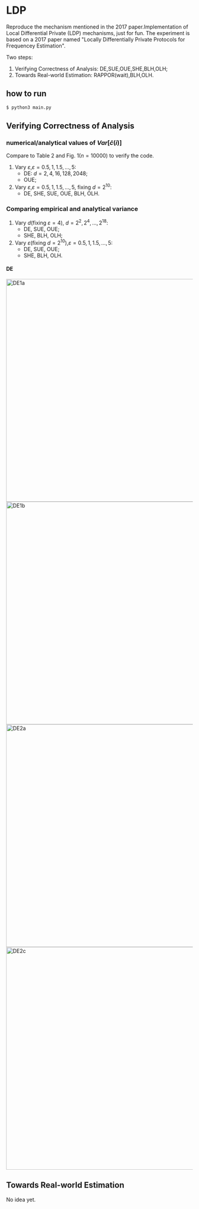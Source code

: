 # LDP
Reproduce the mechanism mentioned in the 2017 paper.Implementation of Local Differential Private (LDP) mechanisms, just for fun.
The experiment is based on a 2017 paper named "Locally Differentially Private Protocols for Frequencey Estimation".

Two steps:

1. Verifying Correctness of Analysis: DE,SUE,OUE,SHE,BLH,OLH;
2. Towards Real-world Estimation: RAPPOR(wait),BLH,OLH.


## how to run

```bash
$ python3 main.py
``` 

## Verifying Correctness of Analysis

### numerical/analytical values of $Var[\tilde{c}(i)]$

Compare to Table 2 and Fig. 1($n=10000$) to verify the code.
1. Vary $\varepsilon$,$\varepsilon=0.5,1,1.5,...,5$:
    - DE: $d=2,4,16,128,2048$;
    - OUE;
2. Vary $\varepsilon$,$\varepsilon=0.5,1,1.5,...,5$, fixing $d=2^{10}$:
    - DE, SHE, SUE, OUE, BLH, OLH.

### Comparing empirical and analytical variance

1. Vary $d$(fixing $\varepsilon=4$), $d=2^2,2^4,...,2^{18}$:
    - DE, SUE, OUE;
    - SHE, BLH, OLH;
2. Vary $\varepsilon$(fixing $d=2^{10}$),$\varepsilon=0.5,1,1.5,...,5$:
    - DE, SUE, OUE;
    - SHE, BLH, OLH.

#### DE

<img src="https://github.com/VFVrPQ/LDP/blob/master/pic/DE_Figure1a.png" width="600px" alt="DE1a"/>
<img src="https://github.com/VFVrPQ/LDP/blob/master/pic/DE_Figure1b.png" width="600px" alt="DE1b"/>
<img src="https://github.com/VFVrPQ/LDP/blob/master/pic/DE_Figure2a.png" width="600px" alt="DE2a"/>
<img src="https://github.com/VFVrPQ/LDP/blob/master/pic/DE_Figure2c.png" width="600px" alt="DE2c"/>

## Towards Real-world Estimation

No idea yet.